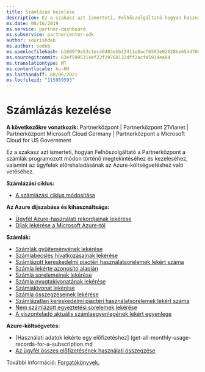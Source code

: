 ```yaml
---
title: Számlázás kezelése
description: Ez a szakasz azt ismerteti, Felhőszolgáltató hogyan használhatják a Partnerközpont-t a számlák programozott módon való megtekintésére és kezelésére, valamint az ügyfelek előrehaladásának az Azure-költségkerethez való vetésében.
ms.date: 08/16/2019
ms.service: partner-dashboard
ms.subservice: partnercenter-sdk
author: sourishdeb
ms.author: sodeb
ms.openlocfilehash: b1609f9a53c1ec40483ebb13411e8acf6593e02628be65dd760984579f88b848
ms.sourcegitcommit: 63ef5995314ef22f29768132dff2acf45914ea84
ms.translationtype: MT
ms.contentlocale: hu-HU
ms.lasthandoff: 08/06/2021
ms.locfileid: "115989593"
---
```

# <a name="manage-billing"></a>Számlázás kezelése

**A következőkre vonatkozik:** Partnerközpont | Partnerközpont 21Vianet | Partnerközpont Microsoft Cloud Germany | Partnerközpont a Microsoft Cloud for US Government

Ez a szakasz azt ismerteti, hogyan Felhőszolgáltató a Partnerközpont a számlák programozott módon történő megtekintéséhez és kezeléséhez, valamint az ügyfelek előrehaladásának az Azure-költségvetéshez való vetéséhez.

**Számlázási ciklus:**
- [A számlázási ciklus módosítása](change-the-billing-cycle.md)

**Az Azure díjszabása és kihasználtsága:**
- [Ügyfél Azure-használati rekordjainak lekérése](get-a-customer-s-utilization-record-for-azure.md)
- [Díjak lekérése a Microsoft Azure-tól](get-prices-for-microsoft-azure.md)

**Számlák:**
- [Számlák gyűjteményének lekérése](get-a-collection-of-invoices.md)
- [Számlabecslés hivatkozásainak lekérése](get-invoice-estimate-links.md)
- [Számlázott kereskedelmi piactéri használatsorelemek lekért száma](get-invoice-billed-consumption-lineitems.md)
- [Számla lekérte azonosító alapján](get-invoice-by-id.md)
- [Számla sorelemeinek lekérése](get-invoiceline-items.md)
- [Számla nyugtakivonatának lekérése](get-invoice-receipt-statement.md)
- [Számlakivonat lekérése](get-invoice-statement.md)
- [Számla összegzéseinek lekérése](get-invoice-summaries.md)
- [Számlázatlan kereskedelmi piactéri használatsorelemek lekért száma](get-invoice-unbilled-consumption-lineitems.md)
- [Nem számlázott egyeztetési sorelemek lekérése](get-invoice-unbilled-recon-lineitems.md)
- [A viszonteladó aktuális számlaegyenlegének lekért egyenlege](get-the-reseller-s-current-account-balance.md)

**Azure-költségvetés:**
- [Használati adatok lekérte egy előfizetéshez] (get-all-monthly-usage-records-for-a-subscription.md
- [Az ügyfél összes előfizetésének használati összegzése](get-a-customer-usage-summary.md)

További információ: [Forgatókönyvek.](scenarios.md)
